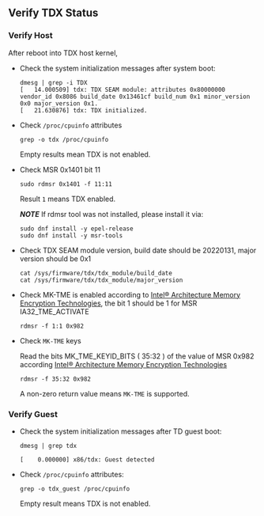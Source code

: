 
## Verify TDX Status

### Verify Host

After reboot into TDX host kernel,

- Check the system initialization messages after system boot:

  ```
  dmesg | grep -i TDX
  [   14.000509] tdx: TDX SEAM module: attributes 0x80000000 vendor_id 0x8086 build_date 0x13461cf build_num 0x1 minor_version 0x0 major_version 0x1.
  [   21.630876] tdx: TDX initialized.
  ```

- Check `/proc/cpuinfo` attributes

  ```
  grep -o tdx /proc/cpuinfo
  ```

  Empty results mean TDX is not enabled.

- Check MSR 0x1401 bit 11

  ```
  sudo rdmsr 0x1401 -f 11:11
  ```

  Result `1` means TDX enabled.

  _**NOTE**_ If rdmsr tool was not installed, please install it via:

  ```
  sudo dnf install -y epel-release
  sudo dnf install -y msr-tools
  ```

- Check TDX SEAM module version, build date should be 20220131,
major version should be 0x1

  ```
  cat /sys/firmware/tdx/tdx_module/build_date
  cat /sys/firmware/tdx/tdx_module/major_version
  ```

- Check MK-TME is enabled according to [Intel&reg; Architecture Memory
Encryption Technologies](https://software.intel.com/sites/default/files/managed/a5/16/Multi-Key-Total-Memory-Encryption-Spec.pdf),
the bit 1 should be 1 for MSR IA32_TME_ACTIVATE

  ```
  rdmsr -f 1:1 0x982
  ```

- Check `MK-TME` keys

  Read the bits MK_TME_KEYID_BITS ( 35:32 ) of the value of MSR 0x982
according [Intel&reg; Architecture Memory
Encryption Technologies](https://software.intel.com/sites/default/files/managed/a5/16/Multi-Key-Total-Memory-Encryption-Spec.pdf)

  ```
  rdmsr -f 35:32 0x982
  ```

  A non-zero return value means `MK-TME` is supported.

### Verify Guest

- Check the system initialization messages after TD guest boot:

  ```
  dmesg | grep tdx

  [    0.000000] x86/tdx: Guest detected
  ```

- Check `/proc/cpuinfo` attributes:

  ```
  grep -o tdx_guest /proc/cpuinfo
  ```

  Empty result means TDX is not enabled.
